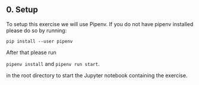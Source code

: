 ## 0. Setup
To setup this exercise we will use Pipenv.
If you do not have pipenv installed please do so by running:

``pip install --user pipenv``

After that please run 

``pipenv install`` and
``pipenv run start``.


in the root directory to start the Jupyter notebook containing the exercise.
